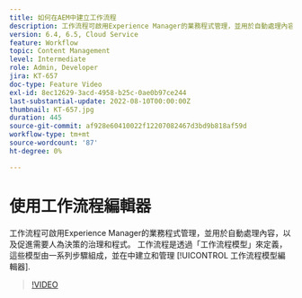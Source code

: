 ```yaml
---
title: 如何在AEM中建立工作流程
description: 工作流程可啟用Experience Manager的業務程式管理，並用於自動處理內容，以及促進需要人為決策的治理和程式。
version: 6.4, 6.5, Cloud Service
feature: Workflow
topic: Content Management
level: Intermediate
role: Admin, Developer
jira: KT-657
doc-type: Feature Video
exl-id: 8ec12629-3acd-4958-b25c-0ae0b97ce244
last-substantial-update: 2022-08-10T00:00:00Z
thumbnail: KT-657.jpg
duration: 445
source-git-commit: af928e60410022f12207082467d3bd9b818af59d
workflow-type: tm+mt
source-wordcount: '87'
ht-degree: 0%

---
```


# 使用工作流程編輯器

工作流程可啟用Experience Manager的業務程式管理，並用於自動處理內容，以及促進需要人為決策的治理和程式。 工作流程是透過「工作流程模型」來定義，這些模型由一系列步驟組成，並在中建立和管理 [!UICONTROL 工作流程模型編輯器].

>[!VIDEO](https://video.tv.adobe.com/v/22201?quality=12&learn=on)
